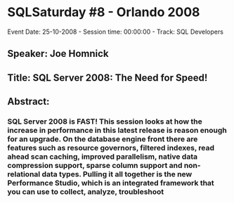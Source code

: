 # SQLSaturday #8 - Orlando 2008
Event Date: 25-10-2008 - Session time: 00:00:00 - Track: SQL Developers
## Speaker: Joe Homnick
## Title: SQL Server 2008: The Need for Speed!
## Abstract:
### SQL Server 2008 is FAST! This session looks at how the increase in performance in this latest release is reason enough for an upgrade. On the database engine front there are features such as resource governors, filtered indexes, read ahead scan caching, improved parallelism, native data compression support, sparse column support and non-relational data types. Pulling it all together is the new Performance Studio, which is an integrated framework that you can use to collect, analyze, troubleshoot
